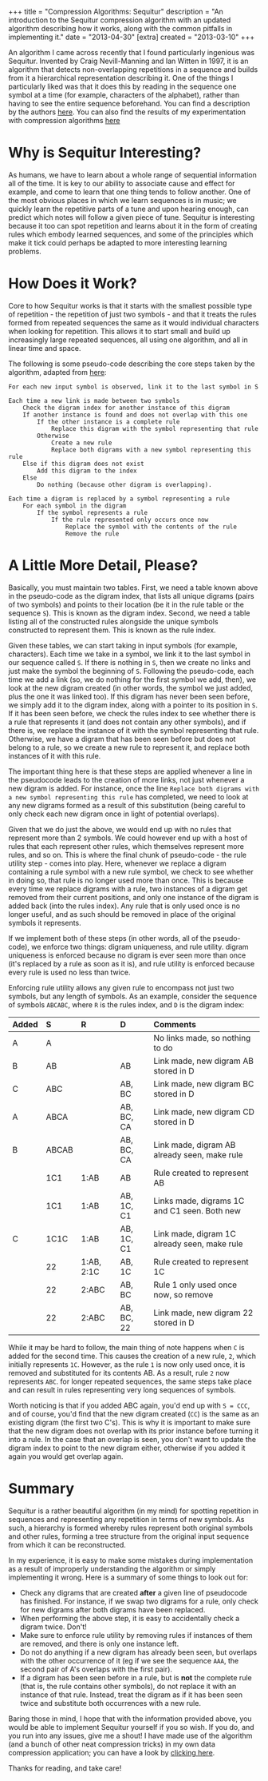 +++
title = "Compression Algorithms: Sequitur"
description = "An introduction to the Sequitur compression algorithm with an updated algorithm describing how it works, along with the common pitfalls in implementing it."
date = "2013-04-30"
[extra]
created = "2013-03-10"
+++

An algorithm I came across recently that I found particularly ingenious was Sequitur. Invented by Craig Nevill-Manning and Ian Witten in 1997, it is an algorithm that detects non-overlapping repetitions in a sequence and builds from it a hierarchical representation describing it. One of the things I particularly liked was that it does this by reading in the sequence one symbol at a time (for example, characters of the alphabet), rather than having to see the entire sequence beforehand. You can find a description by the authors [here][sequitur.info]. You can also find the results of my experimentation with compression algorithms [here][my-algorithm]

# Why is Sequitur Interesting?

As humans, we have to learn about a whole range of sequential information all of the time. It is key to our ability to associate cause and effect for example, and come to learn that one thing tends to follow another. One of the most obvious places in which we learn sequences is in music; we quickly learn the repetitive parts of a tune and upon hearing enough, can predict which notes will follow a given piece of tune. Sequitur is interesting because it too can spot repetition and learns about it in the form of creating rules which embody learned sequences, and some of the principles which make it tick could perhaps be adapted to more interesting learning problems.

# How Does it Work?

Core to how Sequitur works is that it starts with the smallest possible type of repetition - the repetition of just two symbols - and that it treats the rules formed from repeated sequences the same as it would individual characters when looking for repetition. This allows it to start small and build up increasingly large repeated sequences, all using one algorithm, and all in linear time and space.

The following is some pseudo-code describing the core steps taken by the algorithm, adapted from [here][sequitur.info]:

```text
For each new input symbol is observed, link it to the last symbol in S

Each time a new link is made between two symbols
    Check the digram index for another instance of this digram
    If another instance is found and does not overlap with this one
        If the other instance is a complete rule
            Replace this digram with the symbol representing that rule
        Otherwise
            Create a new rule
            Replace both digrams with a new symbol representing this rule
    Else if this digram does not exist
        Add this digram to the index
    Else
        Do nothing (because other digram is overlapping).

Each time a digram is replaced by a symbol representing a rule
    For each symbol in the digram
        If the symbol represents a rule
            If the rule represented only occurs once now
                Replace the symbol with the contents of the rule
                Remove the rule
```

# A Little More Detail, Please?

Basically, you must maintain two tables. First, we need a table known above in the pseudo-code as the digram index, that lists all unique digrams (pairs of two symbols) and points to their location (be it in the rule table or the sequence `S`). This is known as the digram index. Second, we need a table listing all of the constructed rules alongside the unique symbols constructed to represent them. This is known as the rule index.

Given these tables, we can start taking in input symbols (for example, characters). Each time we take in a symbol, we link it to the last symbol in our sequence called `S`. If there is nothing in `S`, then we create no links and just make the symbol the beginning of `S`. Following the pseudo-code, each time we add a link (so, we do nothing for the first symbol we add, then), we look at the new digram created (in other words, the symbol we just added, plus the one it was linked too). If this digram has never been seen before, we simply add it to the digram index, along with a pointer to its position in `S`. If it has been seen before, we check the rules index to see whether there is a rule that represents it (and does not contain any other symbols), and if there is, we replace the instance of it with the symbol representing that rule. Otherwise, we have a digram that has been seen before but does not belong to a rule, so we create a new rule to represent it, and replace both instances of it with this rule.

The important thing here is that these steps are applied whenever a line in the pseudocode leads to the creation of more links, not just whenever a new digram is added. For instance, once the line `Replace both digrams with a new symbol representing this rule` has completed, we need to look at any new digrams formed as a result of this substitution (being careful to only check each new digram once in light of potential overlaps).

Given that we do just the above, we would end up with no rules that represent more than 2 symbols. We could however end up with a host of rules that each represent other rules, which themselves represent more rules, and so on. This is where the final chunk of pseudo-code - the rule utility step - comes into play. Here, whenever we replace a digram containing a rule symbol with a new rule symbol, we check to see whether in doing so, that rule is no longer used more than once. This is because every time we replace digrams with a rule, two instances of a digram get removed from their current positions, and only one instance of the digram is added back (into the rules index). Any rule that is only used once is no longer useful, and as such should be removed in place of the original symbols it represents.

If we implement both of these steps (in other words, all of the pseudo-code), we enforce two things: digram uniqueness, and rule utility. digram uniqueness is enforced because no digram is ever seen more than once (it's replaced by a rule as soon as it is), and rule utility is enforced because every rule is used no less than twice.

Enforcing rule utility allows any given rule to encompass not just two symbols, but any length of symbols. As an example, consider the sequence of symbols `ABCABC`, where `R` is the rules index, and `D` is the digram index:

Added  | S         | R          | D             | Comments
:------|:----------|:-----------|:--------------|:--------
 A     | A         |            |               | No links made, so nothing to do
 B     | AB        |            | AB            | Link made, new digram AB stored in D
 C     | ABC       |            | AB, BC        | Link made, new digram BC stored in D
 A     | ABCA      |            | AB, BC, CA    | Link made, new digram CD stored in D
 B     | ABCAB     |            | AB, BC, CA    | Link made, digram AB already seen, make rule
       | 1C1       | 1:AB       | AB            | Rule created to represent AB
       | 1C1       | 1:AB       | AB, 1C, C1    | Links made, digrams 1C and C1 seen. Both new
 C     | 1C1C      | 1:AB       | AB, 1C, C1    | Link made, digram 1C already seen, make rule
       | 22        | 1:AB, 2:1C | AB, 1C        | Rule created to represent 1C
       | 22        | 2:ABC      | AB, BC        | Rule 1 only used once now, so remove
       | 22        | 2:ABC      | AB, BC, 22    | Link made, new digram 22 stored in D

While it may be hard to follow, the main thing of note happens when `C` is added for the second time. This causes the creation of a new rule, `2`, which initially represents `1C`. However, as the rule `1` is now only used once, it is removed and substituted for its contents AB. As a result, rule `2` now represents `ABC`. for longer repeated sequences, the same steps take place and can result in rules representing very long sequences of symbols.

Worth noticing is that if you added ABC again, you'd end up with `S = CCC`, and of course, you'd find that the new digram created (`CC`) is the same as an existing digram (the first two C's). This is why it is important to make sure that the new digram does not overlap with its prior instance before turning it into a rule. In the case that an overlap is seen, you don't want to update the digram index to point to the new digram either, otherwise if you added it again you would get overlap again.

# Summary

Sequitur is a rather beautiful algorithm (in my mind) for spotting repetition in sequences and representing any repetition in terms of new symbols. As such, a hierarchy is formed whereby rules represent both original symbols and other rules, forming a tree structure from the original input sequence from which it can be reconstructed.

In my experience, it is easy to make some mistakes during implementation as a result of improperly understanding the algorithm or simply implementing it wrong. Here is a summary of some things to look out for:

- Check any digrams that are created **after** a given line of pseudocode has finished. For instance, if we swap two digrams for a rule, only check for new digrams after both digrams have been replaced.
- When performing the above step, it is easy to accidentally check a digram twice. Don't!
- Make sure to enforce rule utility by removing rules if instances of them are removed, and there is only one instance left.
- Do not do anything if a new digram has already been seen, but overlaps with the other occurrence of it (eg if we see the sequence `AAA`, the second pair of A's overlaps with the first pair).
- If a digram has been seen before in a rule, but is __not__ the complete rule (that is, the rule contains other symbols), do not replace it with an instance of that rule. Instead, treat the digram as if it has been seen twice and substitute both occurrences with a new rule.

Baring those in mind, I hope that with the information provided above, you would be able to implement Sequitur yourself if you so wish. If you do, and you run into any issues, give me a shout! I have made use of the algorithm (and a bunch of other neat compression tricks) in my own data compression application; you can have a look by [clicking here][my-algorithm].

Thanks for reading, and take care!


[sequitur.info]: http://sequitur.info/jair/
[my-algorithm]: https://jsdw.github.io/js-compression-machine/
